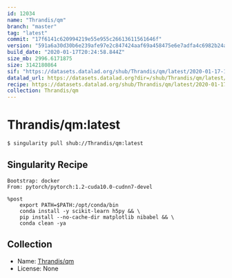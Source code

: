```yaml
---
id: 12034
name: "Thrandis/qm"
branch: "master"
tag: "latest"
commit: "17f6141c620994219e55e955c26613611561646f"
version: "591a6a30d30b6e239afe97e2c847424aaf69a458475e6e7adfa4c6982b24ac1c"
build_date: "2020-01-17T20:24:58.844Z"
size_mb: 2996.6171875
size: 3142180864
sif: "https://datasets.datalad.org/shub/Thrandis/qm/latest/2020-01-17-17f6141c-591a6a30/591a6a30d30b6e239afe97e2c847424aaf69a458475e6e7adfa4c6982b24ac1c.sif"
datalad_url: https://datasets.datalad.org?dir=/shub/Thrandis/qm/latest/2020-01-17-17f6141c-591a6a30/
recipe: https://datasets.datalad.org/shub/Thrandis/qm/latest/2020-01-17-17f6141c-591a6a30/Singularity
collection: Thrandis/qm
---
```


# Thrandis/qm:latest

```bash
$ singularity pull shub://Thrandis/qm:latest
```

## Singularity Recipe

```singularity
Bootstrap: docker
From: pytorch/pytorch:1.2-cuda10.0-cudnn7-devel

%post
    export PATH=$PATH:/opt/conda/bin
    conda install -y scikit-learn h5py && \
    pip install --no-cache-dir matplotlib nibabel && \
    conda clean -ya
```

## Collection

 - Name: [Thrandis/qm](https://github.com/Thrandis/qm)
 - License: None

